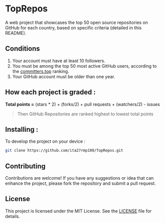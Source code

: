 # TopRepos
A web project that showcases the top 50 open source repositories on GitHub for each country, based on specific criteria (detailed in this README).

## Conditions
1. Your account must have at least 10 followers.
2. You must be among the top 50 most active GitHub users, according to the [committers.top](https://committers.top/) ranking.
3. Your GitHub account must be older than one year.

## How each project is graded :

**Total points =** (stars * 2) + (forks/2) + pull requests + (watchers/2) - issues 
> Then GitHub Repositories are ranked highest to lowest total points

## Installing :
To develop the project on your device :

```bash
git clone https://github.com/ita27rmp100/TopRepos.git
```

## Contributing
Contributions are welcome! 
If you have any suggestions or idea that can enhance the project, please fork the repository and submit a pull request.

## License

This project is licensed under the MIT License. See the [LICENSE](LICENSE) file for details.
